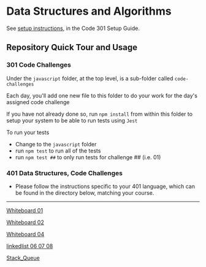 # Data Structures and Algorithms

See [setup instructions](https://codefellows.github.io/setup-guide/code-301/3-code-challenges), in the Code 301 Setup Guide.

## Repository Quick Tour and Usage

### 301 Code Challenges

Under the `javascript` folder, at the top level, is a sub-folder called `code-challenges`

Each day, you'll add one new file to this folder to do your work for the day's assigned code challenge

If you have not already done so, run `npm install` from within this folder to setup your system to be able to run tests using `Jest`

To run your tests

- Change to the `javascript` folder
- run `npm test` to run all of the tests
- run `npm test ##` to only run tests for challenge ## (i.e. 01)

### 401 Data Structures, Code Challenges

- Please follow the instructions specific to your 401 language, which can be found in the directory below, matching your course.

---

[Whiteboard 01](./javascript/code-challenges/challenges/challenge01.md)

[Whiteboard 02](./javascript/code-challenges/challenges/challenge02.md)

[Whiteboard 04](./javascript/binary-search/binary-search.md)

[linkedlist 06 07 08 ](./javascript/linked-list/linkedlist.md)

[Stack_Queue](./javascript/CodeChallenge10Stack_Queue/Read.md)
